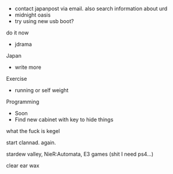 - contact japanpost via email. also search information about urd
- midnight oasis
- try using new usb boot?

do it now
- jdrama

Japan
- write more

Exercise
- running or self weight

Programming
- Soon
- Find new cabinet with key to hide things

what the fuck is kegel

start clannad. again.

stardew valley, 
NieR:Automata,
E3 games (shit I need ps4...)

clear ear wax
